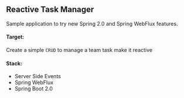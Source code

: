 Reactive Task Manager
--

Sample application to try new Spring 2.0 and Spring WebFlux features.

#### Target:

Create a simple ```CRUD``` to manage a team task make it reactive
 
#### Stack:

* Server Side Events
* Spring WebFlux
* Spring Boot 2.0

